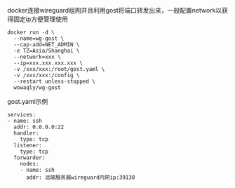 docker连接wireguard组网并且利用gost将端口转发出来，一般配置network以获得固定ip方便管理使用
```
docker run -d \
  --name=wg-gost \
  --cap-add=NET_ADMIN \
  -e TZ=Asia/Shanghai \
  --network=xxx \
  --ip=xxx.xxx.xxx.xxx \
  -v /xxx/xxx:/root/gost.yaml \
  -v /xxx/xxx:/config \
  --restart unless-stopped \
  wowaqly/wg-gost
```
gost.yaml示例
```
services:
- name: ssh
  addr: 0.0.0.0:22
  handler:
    type: tcp
  listener:
    type: tcp
  forwarder:
    nodes:
    - name: ssh
      addr: 远端服务器wireguard内网ip:39130
```
